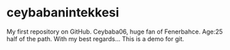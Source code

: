 # ceybabanintekkesi
My first repository on GitHub.
Ceybaba06, huge fan of Fenerbahce. Age:25 half of the path. With my best regards...
This is a demo for git.
